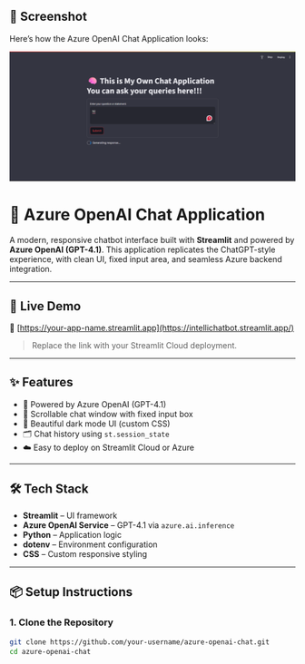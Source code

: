 ## 📸 Screenshot

Here’s how the Azure OpenAI Chat Application looks:

![Chatbot UI Screenshot](https://github.com/akashsingh62/openaichat/blob/main/chatbot%20screen%20shot%20.png?raw=true)


# 🧠 Azure OpenAI Chat Application

A modern, responsive chatbot interface built with **Streamlit** and powered by **Azure OpenAI (GPT-4.1)**. This application replicates the ChatGPT-style experience, with clean UI, fixed input area, and seamless Azure backend integration.

---

## 🚀 Live Demo

🔗 [https://your-app-name.streamlit.app](https://intellichatbot.streamlit.app/)

> Replace the link with your Streamlit Cloud deployment.

---

## ✨ Features

- 🧠 Powered by Azure OpenAI (GPT-4.1)
- 💬 Scrollable chat window with fixed input box
- 🎨 Beautiful dark mode UI (custom CSS)
- 🗂️ Chat history using `st.session_state`
- ☁️ Easy to deploy on Streamlit Cloud or Azure

---

## 🛠 Tech Stack

- **Streamlit** – UI framework
- **Azure OpenAI Service** – GPT-4.1 via `azure.ai.inference`
- **Python** – Application logic
- **dotenv** – Environment configuration
- **CSS** – Custom responsive styling

---

## 📦 Setup Instructions

### 1. Clone the Repository

```bash
git clone https://github.com/your-username/azure-openai-chat.git
cd azure-openai-chat

